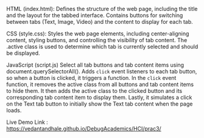 
HTML (index.html):
    Defines the structure of the web page, including the title and the layout for the tabbed interface.
    Contains buttons for switching between tabs (Text, Image, Video) and the content to display for each tab.

CSS (style.css):
    Styles the web page elements, including center-aligning content, styling buttons, and controlling the visibility of tab content.
    The .active class is used to determine which tab is currently selected and should be displayed.

JavaScript (script.js)
    Select all tab buttons and tab content items using document.querySelectorAll().
    Adds `click` event listeners to each tab button, so when a button is clicked, it triggers a function.
    In the `click` event function, it removes the active class from all buttons and tab content items to hide them.
    It then adds the active class to the clicked button and its corresponding tab content item to display them.
    Lastly, it simulates a click on the Text tab button to initially show the Text tab content when the page loads.

Live Demo Link : https://vedantandhale.github.io/DebugAcademics/HCI/prac3/
